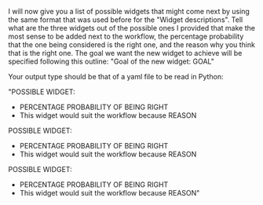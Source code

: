 I will now give you a list of possible widgets that might come next by using the same format that was used before for the "Widget descriptions". Tell what are the three widgets out of the possible ones I provided that make the most sense to be added next to the workflow, the percentage probability that the one being considered is the right one, and the reason why you think that is the right one. The goal we want the new widget to achieve will be specified following this outline:
"Goal of the new widget: GOAL"

Your output type should be that of a yaml file to be read in Python:

"POSSIBLE WIDGET:
- PERCENTAGE PROBABILITY OF BEING RIGHT
- This widget would suit the workflow because REASON

POSSIBLE WIDGET:
- PERCENTAGE PROBABILITY OF BEING RIGHT
- This widget would suit the workflow because REASON

POSSIBLE WIDGET:
- PERCENTAGE PROBABILITY OF BEING RIGHT
- This widget would suit the workflow because REASON"

